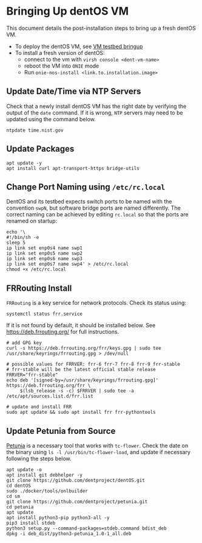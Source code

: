 # Bringing Up dentOS VM

This document details the post-installation steps to bring up a fresh dentOS VM.

* To deploy the dentOS VM, see [VM testbed bringup](How_to_bringup_VM_testbed.md)
* To install a fresh version of dentOS:
  * connect to the vm with `virsh console <dent-vm-name>`
  * reboot the VM into `ONIE` mode
  * Run `onie-nos-install <link.to.installation.image>`

## Update Date/Time via NTP Servers

Check that a newly install dentOS VM has the right date by verifying the output of the `date` command. If it is wrong, `NTP` servers may need to be updated using the command below.

```Shell
ntpdate time.nist.gov
```

## Update Packages

```Shell
apt update -y
apt install curl apt-transport-https bridge-utils
```

## Change Port Naming using `/etc/rc.local`

DentOS and its testbed expects switch ports to be named with the convention `swpN`, but software bridge ports are named differently. The correct naming can be achieved by editing `rc.local` so that the ports are renamed on startup:

```Shell
echo '\
#!/bin/sh -e
sleep 5
ip link set enp0s4 name swp1
ip link set enp0s5 name swp2
ip link set enp0s6 name swp3
ip link set enp0s7 name swp4' > /etc/rc.local
chmod +x /etc/rc.local
```

## FRRouting Install

`FRRouting` is a key service for network protocols. Check its status using:

```systemctl status frr.service```

 If it is not found by default, it should be installed below. See https://deb.frrouting.org/ for full instructions.

```Shell
# add GPG key
curl -s https://deb.frrouting.org/frr/keys.gpg | sudo tee /usr/share/keyrings/frrouting.gpg > /dev/null

# possible values for FRRVER: frr-6 frr-7 frr-8 frr-9 frr-stable
# frr-stable will be the latest official stable release
FRRVER="frr-stable"
echo deb '[signed-by=/usr/share/keyrings/frrouting.gpg]' https://deb.frrouting.org/frr \
     $(lsb_release -s -c) $FRRVER | sudo tee -a /etc/apt/sources.list.d/frr.list

# update and install FRR
sudo apt update && sudo apt install frr frr-pythontools
```

## Update Petunia from Source

[Petunia](https://github.com/dentproject/petunia) is a necessary tool that works with `tc-flower`. Check the date on the binary using `ls -l /usr/bin/tc-flower-load`, and update if necessary following the steps below.

```Shell
apt update -o
apt install git debhelper -y
git clone https://github.com/dentproject/dentOS.git
cd dentOS
sudo ./docker/tools/onlbuilder
cd sm
git clone https://github.com/dentproject/petunia.git
cd petunia
apt update
apt install python3-pip python3-all -y
pip3 install stdeb
python3 setup.py --command-packages=stdeb.command bdist_deb
dpkg -i deb_dist/python3-petunia_1.0-1_all.deb
```
